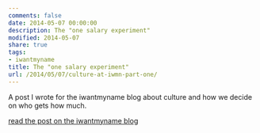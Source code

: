 ```yaml
---
comments: false
date: 2014-05-07 00:00:00
description: The "one salary experiment"
modified: 2014-05-07
share: true
tags:
- iwantmyname
title: The "one salary experiment"
url: /2014/05/07/culture-at-iwmn-part-one/
---
```


A post I wrote for the iwantmyname blog about culture and how we decide on who gets how much.

[read the post on the iwantmyname blog](https://iwantmyname.com/blog/2014/05/culture-at-iwmn-part-one.html)

